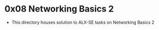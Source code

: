 # 0x08 Networking Basics 2

- This directory houses solution to ALX-SE tasks on Networking Basics 2
